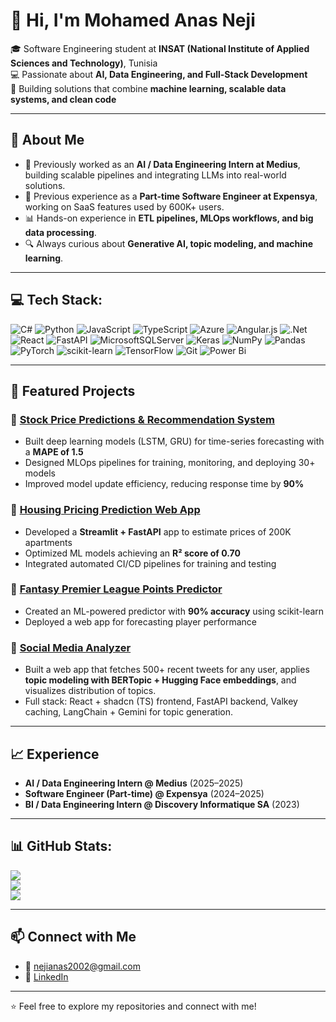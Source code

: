 # 👋 Hi, I'm Mohamed Anas Neji  

🎓 Software Engineering student at **INSAT (National Institute of Applied Sciences and Technology)**, Tunisia  
💻 Passionate about **AI, Data Engineering, and Full-Stack Development**  
🚀 Building solutions that combine **machine learning, scalable data systems, and clean code**  

---

## 🔹 About Me
- 🌱 Previously worked as an **AI / Data Engineering Intern at Medius**, building scalable pipelines and integrating LLMs into real-world solutions.  
- 💼 Previous experience as a **Part-time Software Engineer at Expensya**, working on SaaS features used by 600K+ users.  
- 📊 Hands-on experience in **ETL pipelines, MLOps workflows, and big data processing**.  
- 🔍 Always curious about **Generative AI, topic modeling, and machine learning**.  

---


## 💻 Tech Stack:
![C#](https://img.shields.io/badge/c%23-%23239120.svg?style=for-the-badge&logo=csharp&logoColor=white) ![Python](https://img.shields.io/badge/python-3670A0?style=for-the-badge&logo=python&logoColor=ffdd54) ![JavaScript](https://img.shields.io/badge/javascript-%23323330.svg?style=for-the-badge&logo=javascript&logoColor=%23F7DF1E) ![TypeScript](https://img.shields.io/badge/typescript-%23007ACC.svg?style=for-the-badge&logo=typescript&logoColor=white) ![Azure](https://img.shields.io/badge/azure-%230072C6.svg?style=for-the-badge&logo=microsoftazure&logoColor=white) ![Angular.js](https://img.shields.io/badge/angular.js-%23E23237.svg?style=for-the-badge&logo=angularjs&logoColor=white) ![.Net](https://img.shields.io/badge/.NET-5C2D91?style=for-the-badge&logo=.net&logoColor=white) ![React](https://img.shields.io/badge/react-%2320232a.svg?style=for-the-badge&logo=react&logoColor=%2361DAFB) ![FastAPI](https://img.shields.io/badge/FastAPI-005571?style=for-the-badge&logo=fastapi) ![MicrosoftSQLServer](https://img.shields.io/badge/Microsoft%20SQL%20Server-CC2927?style=for-the-badge&logo=microsoft%20sql%20server&logoColor=white) ![Keras](https://img.shields.io/badge/Keras-%23D00000.svg?style=for-the-badge&logo=Keras&logoColor=white) ![NumPy](https://img.shields.io/badge/numpy-%23013243.svg?style=for-the-badge&logo=numpy&logoColor=white) ![Pandas](https://img.shields.io/badge/pandas-%23150458.svg?style=for-the-badge&logo=pandas&logoColor=white) ![PyTorch](https://img.shields.io/badge/PyTorch-%23EE4C2C.svg?style=for-the-badge&logo=PyTorch&logoColor=white) ![scikit-learn](https://img.shields.io/badge/scikit--learn-%23F7931E.svg?style=for-the-badge&logo=scikit-learn&logoColor=white) ![TensorFlow](https://img.shields.io/badge/TensorFlow-%23FF6F00.svg?style=for-the-badge&logo=TensorFlow&logoColor=white) ![Git](https://img.shields.io/badge/git-%23F05033.svg?style=for-the-badge&logo=git&logoColor=white) ![Power Bi](https://img.shields.io/badge/power_bi-F2C811?style=for-the-badge&logo=powerbi&logoColor=black)

---

## 📌 Featured Projects
### 🔹 [Stock Price Predictions & Recommendation System](https://github.com/ANeji-ARezgui-RRachdi-NCherni/Stock-Price-Predictions-Model)
- Built deep learning models (LSTM, GRU) for time-series forecasting with a **MAPE of 1.5**  
- Designed MLOps pipelines for training, monitoring, and deploying 30+ models  
- Improved model update efficiency, reducing response time by **90%**  

### 🔹 [Housing Pricing Prediction Web App](https://github.com/anasneji2002/Housing_pricing)
- Developed a **Streamlit + FastAPI** app to estimate prices of 200K apartments  
- Optimized ML models achieving an **R² score of 0.70**  
- Integrated automated CI/CD pipelines for training and testing  

### 🔹 [Fantasy Premier League Points Predictor](https://github.com/anasneji2002/FPLPointPredicterApp)
- Created an ML-powered predictor with **90% accuracy** using scikit-learn  
- Deployed a web app for forecasting player performance  

### 🔹 [Social Media Analyzer](https://github.com/anasneji2002/Social-Medias-Analyzer)
- Built a web app that fetches 500+ recent tweets for any user, applies **topic modeling with BERTopic + Hugging Face embeddings**, and visualizes distribution of topics.  
- Full stack: React + shadcn (TS) frontend, FastAPI backend, Valkey caching, LangChain + Gemini for topic generation.  

---

## 📈 Experience
- **AI / Data Engineering Intern @ Medius** (2025–2025)  
- **Software Engineer (Part-time) @ Expensya** (2024–2025)  
- **BI / Data Engineering Intern @ Discovery Informatique SA** (2023)  

---

## 📊 GitHub Stats:
![](https://github-readme-stats.vercel.app/api?username=anasneji2002&theme=dark&hide_border=false&include_all_commits=false&count_private=false)<br/>
![](https://nirzak-streak-stats.vercel.app/?user=anasneji2002&theme=dark&hide_border=false)<br/>
![](https://github-readme-stats.vercel.app/api/top-langs/?username=anasneji2002&theme=dark&hide_border=false&include_all_commits=false&count_private=false&layout=compact)

---

## 📫 Connect with Me
- 📧 [nejianas2002@gmail.com](mailto:mohamedanas.neji@gmail.com)  
- 💼 [LinkedIn](https://www.linkedin.com/in/mohamed-anas-neji/)  

---
⭐️ Feel free to explore my repositories and connect with me!
